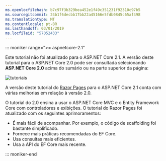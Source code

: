 ```yaml
---
ms.openlocfilehash: b7c97f3b329bea452e1f49c351231f92310c97b5
ms.sourcegitcommit: 24b1f6decbb17bb22a45166e5fdb0845c65af498
ms.translationtype: MT
ms.contentlocale: pt-BR
ms.lasthandoff: 03/01/2019
ms.locfileid: "57052433"
---
```

::: moniker range=">= aspnetcore-2.1"

Este tutorial não foi atualizado para o ASP.NET Core 2.1. A versão deste tutorial para o ASP.NET Core 2.0 pode ser consultada selecionando **ASP.NET Core 2.0** acima do sumário ou na parte superior da página:

![tutoriais ](~//data/ef-rp/read-related-data/_static/2.1.png)

A versão deste tutorial do [Razor Pages](xref:data/ef-rp/intro) para o ASP.NET Core 2.1 conta com várias melhorias em relação à versão 2.0.

O tutorial do 2.0 ensina a usar o ASP.NET Core MVC e o Entity Framework Core com controladores e exibições. O tutorial do Razor Pages foi atualizado com os seguintes aprimoramentos:

* É mais fácil de acompanhar. Por exemplo, o código de scaffolding foi bastante simplificado.
* Fornece mais práticas recomendadas do EF Core.
* Usa consultas mais eficientes.
* Usa a API do EF Core mais recente.

::: moniker-end
